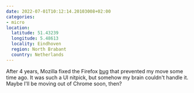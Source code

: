 ```yaml
---
date: 2022-07-01T10:12:14.20103008+02:00
categories:
- micro
location:
  latitude: 51.43239
  longitude: 5.48613
  locality: Eindhoven
  region: North Brabant
  country: Netherlands
---
```


After 4 years, Mozilla fixed the Firefox [bug](https://bugzilla.mozilla.org/show_bug.cgi?id=1475652) that prevented my move some time ago. It was such a UI nitpick, but somehow my brain couldn't handle it. Maybe I'll be moving out of Chrome soon, then?
